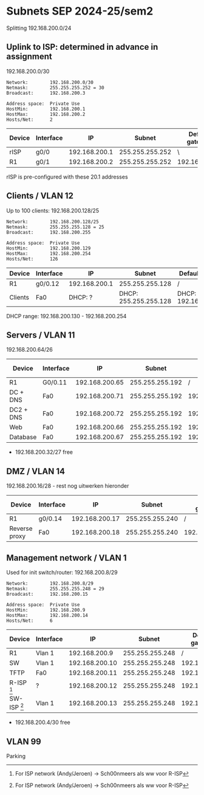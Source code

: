 # Subnets SEP 2024-25/sem2

Splitting 192.168.200.0/24

## Uplink to ISP: determined in advance in assignment

192.168.200.0/30

```
Network:        192.168.200.0/30
Netmask:        255.255.255.252 = 30
Broadcast:      192.168.200.3

Address space:  Private Use
HostMin:        192.168.200.1
HostMax:        192.168.200.2
Hosts/Net:      2
```

| Device | Interface | IP            | Subnet          | Default gateway |
| ------ | --------- | ------------- | --------------- | --------------- |
| rISP   | g0/0      | 192.168.200.1 | 255.255.255.252 | \               |
| R1     | g0/1      | 192.168.200.2 | 255.255.255.252 | 192.168.200.1   |

rISP is pre-configured with these 20<X>.1 addresses

## Clients / VLAN 12

Up to 100 clients: 192.168.200.128/25

```text
Network:        192.168.200.128/25
Netmask:        255.255.255.128 = 25
Broadcast:      192.168.200.255

Address space:  Private Use
HostMin:        192.168.200.129
HostMax:        192.168.200.254
Hosts/Net:      126
```

| Device  | Interface | IP            | Subnet                | Default gateway       |
| ------- | --------- | ------------- | --------------------- | --------------------- |
| R1      | g0/0.12   | 192.168.200.1 | 255.255.255.128       | /                     |
| Clients | Fa0       | DHCP: ?       | DHCP: 255.255.255.128 | DHCP: 192.168.200.129 |

DHCP range: 192.168.200.130 - 192.168.200.254

## Servers / VLAN 11

192.168.200.64/26

| Device    | Interface | IP             | Subnet          | Default gateway |
| --------- | --------- | -------------- | --------------- | --------------- |
| R1        | G0/0.11   | 192.168.200.65 | 255.255.255.192 | /               |
| DC + DNS  | Fa0       | 192.168.200.71 | 255.255.255.192 | 192.168.200.65  |
| DC2 + DNS | Fa0       | 192.168.200.72 | 255.255.255.192 | 192.168.200.65  |
| Web       | Fa0       | 192.168.200.66 | 255.255.255.192 | 192.168.200.65  |
| Database  | Fa0       | 192.168.200.67 | 255.255.255.192 | 192.168.200.65  |

- 192.168.200.32/27 free

## DMZ / VLAN 14

192.168.200.16/28 - rest nog uitwerken hieronder

| Device        | Interface | IP             | Subnet          | Default gateway |
| ------------- | --------- | -------------- | --------------- | --------------- |
| R1            | g0/0.14   | 192.168.200.17 | 255.255.255.240 | /               |
| Reverse proxy | Fa0       | 192.168.200.18 | 255.255.255.240 | 192.168.200.17  |

## Management network / VLAN 1

Used for init switch/router: 192.168.200.8/29

```text
Network:        192.168.200.8/29
Netmask:        255.255.255.248 = 29
Broadcast:      192.168.200.15

Address space:  Private Use
HostMin:        192.168.200.9
HostMax:        192.168.200.14
Hosts/Net:      6
```

| Device      | Interface | IP             | Subnet          | Default gateway |
| ----------- | --------- | -------------- | --------------- | --------------- |
| R1          | Vlan 1    | 192.168.200.9  | 255.255.255.248 | /               |
| SW          | Vlan 1    | 192.168.200.10 | 255.255.255.248 | 192.168.200.9   |
| TFTP        | Fa0       | 192.168.200.11 | 255.255.255.248 | 192.168.200.9   |
| R-ISP [^1]  | ?         | 192.168.200.12 | 255.255.255.248 | 192.168.200.9   |
| SW-ISP [^1] | Vlan 1    | 192.168.200.13 | 255.255.255.248 | 192.168.200.9   |

[^1]: For ISP network (Andy/Jeroen) -> Sch00nmeers als ww voor R-ISP

- 192.168.200.4/30 free

## VLAN 99

Parking
